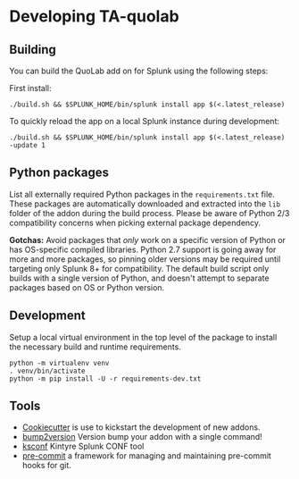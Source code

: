 # Developing TA-quolab

## Building

You can build the QuoLab add on for Splunk using the following steps:


First install:

    ./build.sh && $SPLUNK_HOME/bin/splunk install app $(<.latest_release)

To quickly reload the app on a local Splunk instance during development:

    ./build.sh && $SPLUNK_HOME/bin/splunk install app $(<.latest_release) -update 1



## Python packages

List all externally required Python packages in the `requirements.txt` file.
These packages are automatically downloaded and extracted into the `lib` folder of the addon during the build process.
Please be aware of Python 2/3 compatibility concerns when picking external package dependency.

**Gotchas:**  Avoid packages that *only* work on a specific version of Python or has OS-specific compiled libraries.
Python 2.7 support is going away for more and more packages, so pinning older versions may be required until targeting only Splunk 8+ for compatibility.
The default build script only builds with a single version of Python, and doesn't attempt to separate packages based on OS or Python version.



## Development

Setup a local virtual environment in the top level of the package to install the necessary build and runtime requirements.

    python -m virtualenv venv
    . venv/bin/activate
    python -m pip install -U -r requirements-dev.txt




## Tools

 * [Cookiecutter](https://github.com/audreyr/cookiecutter) is use to kickstart the development of new addons.
 * [bump2version](https://pypi.org/project/bump2version/) Version bump your addon with a single command!
 * [ksconf](https://ksconf.readthedocs.io/) Kintyre Splunk CONF tool
 * [pre-commit](https://pre-commit.com/) a framework for managing and maintaining pre-commit hooks for git.
